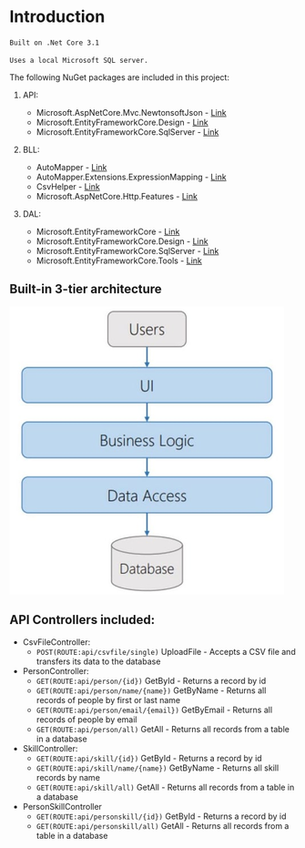 # Introduction

`Built on .Net Core 3.1`

`Uses a local Microsoft SQL server.`

The following NuGet packages are included in this project:
  1. API:
     - Microsoft.AspNetCore.Mvc.NewtonsoftJson - [Link](https://www.nuget.org/packages/Microsoft.AspNetCore.Mvc.NewtonsoftJson/3.1.28?_src=template)
     - Microsoft.EntityFrameworkCore.Design - [Link](https://www.nuget.org/packages/Microsoft.EntityFrameworkCore.Design/5.0.17?_src=template)
     - Microsoft.EntityFrameworkCore.SqlServer - [Link](https://www.nuget.org/packages/Microsoft.EntityFrameworkCore.SqlServer/5.0.17?_src=template)

  2. BLL:
     - AutoMapper - [Link](https://www.nuget.org/packages/AutoMapper/11.0.1?_src=template)
     - AutoMapper.Extensions.ExpressionMapping - [Link](https://www.nuget.org/packages/AutoMapper.Extensions.ExpressionMapping/5.1.0?_src=template)
     - CsvHelper - [Link](https://www.nuget.org/packages/CsvHelper/28.0.1?_src=template)
     - Microsoft.AspNetCore.Http.Features - [Link](https://www.nuget.org/packages/Microsoft.AspNetCore.Http.Features/5.0.17?_src=template)

  3. DAL:
     - Microsoft.EntityFrameworkCore - [Link]()
     - Microsoft.EntityFrameworkCore.Design - [Link](https://www.nuget.org/packages/Microsoft.EntityFrameworkCore.Design/5.0.17?_src=template)
     - Microsoft.EntityFrameworkCore.SqlServer - [Link](https://www.nuget.org/packages/Microsoft.EntityFrameworkCore.SqlServer/5.0.17?_src=template)
     - Microsoft.EntityFrameworkCore.Tools - [Link](https://www.nuget.org/packages/Microsoft.EntityFrameworkCore.Tools/5.0.17?_src=template)

## Built-in 3-tier architecture
![](imageA.jpg)
## API Controllers included:
- CsvFileController:
  - `POST(ROUTE:api/csvfile/single)` UploadFile - Accepts a CSV file and transfers its data to the database
- PersonController:
  - `GET(ROUTE:api/person/{id})` GetById - Returns a record by id
  - `GET(ROUTE:api/person/name/{name})` GetByName - Returns all records of people by first or last name
  - `GET(ROUTE:api/person/email/{email})` GetByEmail - Returns all records of people by email
  - `GET(ROUTE:api/person/all)` GetAll - Returns all records from a table in a database
- SkillController:
  - `GET(ROUTE:api/skill/{id})` GetById - Returns a record by id
  - `GET(ROUTE:api/skill/name/{name})` GetByName - Returns all skill records by name
  - `GET(ROUTE:api/skill/all)` GetAll - Returns all records from a table in a database
- PersonSkillController
  - `GET(ROUTE:api/personskill/{id})` GetById - Returns a record by id
  - `GET(ROUTE:api/personskill/all)` GetAll - Returns all records from a table in a database

#

